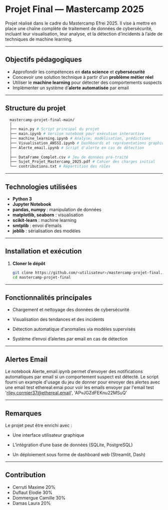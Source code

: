 # Projet Final — Mastercamp 2025

Projet réalisé dans le cadre du Mastercamp Efrei 2025. Il vise à mettre en place une chaîne complète de traitement de données de cybersécurité, incluant leur visualisation, leur analyse, et la détection d’incidents à l’aide de techniques de machine learning.

---

## Objectifs pédagogiques

- Approfondir les compétences en **data science** et **cybersécurité**
- Concevoir une solution technique à partir d’un **problème métier réel**
- Utiliser le **machine learning** pour détecter des comportements suspects
- Implémenter un système d’**alerte automatisée** par email

---

## Structure du projet


 ```bash
   mastercamp-projet-final-main/
   │
   ├── main.py # Script principal du projet
   ├── main.ipynb # Version notebook pour exécution interactive
   ├── machine_learning.ipynb # Analyse, modélisation, prédictions
   ├── Visualisation_ANSSI.ipynb # Dashboards et représentations graphiques
   ├── Alerte_email.ipynb # Script d'alerte en cas de détection
   │
   ├── DataFrame_Complet.csv # Jeu de données pré-traité
   ├── Sujet_Projet_Mastercamp_2025.pdf # Cahier des charges initial
   └── contributions.txt # Répartition des rôles
```


---

## Technologies utilisées

- **Python 3**
- **Jupyter Notebook**
- **pandas, numpy** : manipulation de données
- **matplotlib, seaborn** : visualisation
- **scikit-learn** : machine learning
- **smtplib** : envoi d’emails
- **joblib** : sérialisation des modèles

---

## Installation et exécution

1. **Cloner le dépôt**
   ```bash
   git clone https://github.com/<utilisateur>/mastercamp-projet-final.git
   cd mastercamp-projet-final
---
## Fonctionnalités principales

- Chargement et nettoyage des données de cybersécurité

- Visualisation des tendances et des incidents

- Détection automatique d'anomalies via modèles supervisés

- Système d’envoi d’alertes par email en cas de détection
  
---
## Alertes Email

Le notebook Alerte_email.ipynb permet d’envoyer des notifications automatiques par email si un comportement suspect est détecté. 
Le script fourni un example d'usage du jeu de donner pour envoyer des alertes avec une email test ethereal.emai pour voir les emails envoyer par l'email test 'riley.cormier37@ethereal.email', 'APvJGZdFEKnu22MSuQ'

---
## Remarques

Le projet peut être enrichi avec :

- Une interface utilisateur graphique

- L’intégration d’une base de données (SQLite, PostgreSQL)

- Un déploiement sous forme de dashboard web (Streamlit, Dash)

---
## Contribution

- Cerruti Maxime 20%
- Duflaut Elodie 30%
- Dommergue Camille 30%
- Damas Laura 20%



